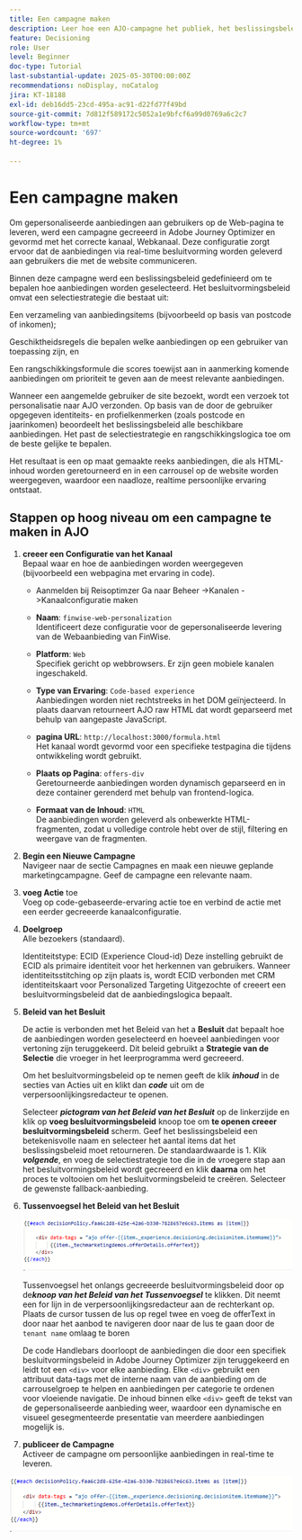 ```yaml
---
title: Een campagne maken
description: Leer hoe een AJO-campagne het publiek, het beslissingsbeleid en de kanalen verbindt om persoonlijke aanbiedingen op het juiste moment aan te bieden via de verschillende aanraakpunten van de klant.
feature: Decisioning
role: User
level: Beginner
doc-type: Tutorial
last-substantial-update: 2025-05-30T00:00:00Z
recommendations: noDisplay, noCatalog
jira: KT-18188
exl-id: deb16dd5-23cd-495a-ac91-d22fd77f49bd
source-git-commit: 7d812f589172c5052a1e9bfcf6a99d0769a6c2c7
workflow-type: tm+mt
source-wordcount: '697'
ht-degree: 1%

---
```


# Een campagne maken

Om gepersonaliseerde aanbiedingen aan gebruikers op de Web-pagina te leveren, werd een campagne gecreeerd in Adobe Journey Optimizer en gevormd met het correcte kanaal, Webkanaal. Deze configuratie zorgt ervoor dat de aanbiedingen via real-time besluitvorming worden geleverd aan gebruikers die met de website communiceren.

Binnen deze campagne werd een beslissingsbeleid gedefinieerd om te bepalen hoe aanbiedingen worden geselecteerd. Het besluitvormingsbeleid omvat een selectiestrategie die bestaat uit:

Een verzameling van aanbiedingsitems (bijvoorbeeld op basis van postcode of inkomen);

Geschiktheidsregels die bepalen welke aanbiedingen op een gebruiker van toepassing zijn, en

Een rangschikkingsformule die scores toewijst aan in aanmerking komende aanbiedingen om prioriteit te geven aan de meest relevante aanbiedingen.

Wanneer een aangemelde gebruiker de site bezoekt, wordt een verzoek tot personalisatie naar AJO verzonden. Op basis van de door de gebruiker opgegeven identiteits- en profielkenmerken (zoals postcode en jaarinkomen) beoordeelt het beslissingsbeleid alle beschikbare aanbiedingen. Het past de selectiestrategie en rangschikkingslogica toe om de beste gelijke te bepalen.

Het resultaat is een op maat gemaakte reeks aanbiedingen, die als HTML-inhoud worden geretourneerd en in een carrousel op de website worden weergegeven, waardoor een naadloze, realtime persoonlijke ervaring ontstaat.


## Stappen op hoog niveau om een campagne te maken in AJO

1. **creeer een Configuratie van het Kanaal**\
   Bepaal waar en hoe de aanbiedingen worden weergegeven (bijvoorbeeld een webpagina met ervaring in code).
   - Aanmelden bij Reisoptimzer
Ga naar Beheer ->Kanalen ->Kanaalconfiguratie maken
   - **Naam**: `finwise-web-personalization`\
     Identificeert deze configuratie voor de gepersonaliseerde levering van de Webaanbieding van FinWise.

   - **Platform**: `Web`\
     Specifiek gericht op webbrowsers. Er zijn geen mobiele kanalen ingeschakeld.

   - **Type van Ervaring**: `Code-based experience`\
     Aanbiedingen worden niet rechtstreeks in het DOM geïnjecteerd. In plaats daarvan retourneert AJO raw HTML dat wordt geparseerd met behulp van aangepaste JavaScript.

   - **pagina URL**: `http://localhost:3000/formula.html`\
     Het kanaal wordt gevormd voor een specifieke testpagina die tijdens ontwikkeling wordt gebruikt.

   - **Plaats op Pagina**: `offers-div`\
     Geretourneerde aanbiedingen worden dynamisch geparseerd en in deze container gerenderd met behulp van frontend-logica.

   - **Formaat van de Inhoud**: `HTML`\
     De aanbiedingen worden geleverd als onbewerkte HTML-fragmenten, zodat u volledige controle hebt over de stijl, filtering en weergave van de fragmenten.


2. **Begin een Nieuwe Campagne**\
   Navigeer naar de sectie Campagnes en maak een nieuwe geplande marketingcampagne. Geef de campagne een relevante naam.


3. **voeg Actie** toe\
   Voeg op code-gebaseerde-ervaring actie toe en verbind de actie met een eerder gecreeerde kanaalconfiguratie.



4. **Doelgroep**\
   Alle bezoekers (standaard).

   Identiteitstype: ECID (Experience Cloud-id)
Deze instelling gebruikt de ECID als primaire identiteit voor het herkennen van gebruikers. Wanneer identiteitsstitching op zijn plaats is, wordt ECID verbonden met CRM identiteitskaart voor Personalized Targeting Uitgezochte of creeert een besluitvormingsbeleid dat de aanbiedingslogica bepaalt.

5. **Beleid van het Besluit**


   De actie is verbonden met het Beleid van het a **Besluit** dat bepaalt hoe de aanbiedingen worden geselecteerd en hoeveel aanbiedingen voor vertoning zijn teruggekeerd. Dit beleid gebruikt a **Strategie van de Selectie** die vroeger in het leerprogramma werd gecreeerd.

   Om het besluitvormingsbeleid op te nemen geeft de klik **_inhoud_** in de secties van Acties uit en klikt dan **_code_** uit om de verpersoonlijkingsredacteur te openen.

   Selecteer _&#x200B;**pictogram van het Beleid van het Besluit**&#x200B;_ op de linkerzijde en klik op **voeg besluitvormingsbeleid** knoop toe om **te openen creeer besluitvormingsbeleid** scherm. Geef het beslissingsbeleid een betekenisvolle naam en selecteer het aantal items dat het beslissingsbeleid moet retourneren. De standaardwaarde is 1.
Klik **_volgende_**, en voeg de selectiestrategie toe die in de vroegere stap aan het besluitvormingsbeleid wordt gecreeerd en klik **daarna** om het proces te voltooien om het besluitvormingsbeleid te creëren. Selecteer de gewenste fallback-aanbieding.

6. **Tussenvoegsel het Beleid van het Besluit**

   ![ verpersoonlijking-redacteur ](assets/personalization-editor.png)

   Tussenvoegsel het onlangs gecreeerde besluitvormingsbeleid door op de _&#x200B;**knoop van het Beleid van het Tussenvoegsel**&#x200B;_ te klikken. Dit neemt een for lijn in de verpersoonlijkingsredacteur aan de rechterkant op.
Plaats de cursor tussen de lus op regel twee en voeg de offerText in door naar het aanbod te navigeren door naar de lus te gaan door de `tenant name` omlaag te boren


   De code Handlebars doorloopt de aanbiedingen die door een specifiek besluitvormingsbeleid in Adobe Journey Optimizer zijn teruggekeerd en leidt tot een `<div>` voor elke aanbieding. Elke `<div>` gebruikt een attribuut data-tags met de interne naam van de aanbieding om de carrouselgroep te helpen en aanbiedingen per categorie te ordenen voor vloeiende navigatie. De inhoud binnen elke `<div>` geeft de tekst van de gepersonaliseerde aanbieding weer, waardoor een dynamische en visueel gesegmenteerde presentatie van meerdere aanbiedingen mogelijk is.


7. **publiceer de Campagne**\
   Activeer de campagne om persoonlijke aanbiedingen in real-time te leveren.

![ img ](assets/personalization-editor.png)

